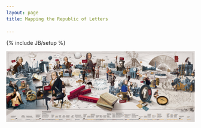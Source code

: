 ```yaml
---
layout: page
title: Mapping the Republic of Letters  

---
```

{% include JB/setup %}

![Alt text](assets/themes/twitter/images/panorama.jpg)

